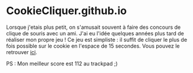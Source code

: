 # CookieCliquer.github.io
Lorsque j'etais plus petit, on s'amusait souvent à faire des concours de clique de souris avec un ami. 
J'ai eu l'idée quelques années plus tard de réaliser mon propre jeu !
Ce jeu est simpliste : il suffit de cliquer le plus de fois possible sur le cookie en l'espace de 15 secondes.
Vous pouvez le retrouver [ici](https://nicolasainouz.github.io/CookieCliquer.github.io/).

PS : Mon meilleur score est 112 au trackpad ;)
